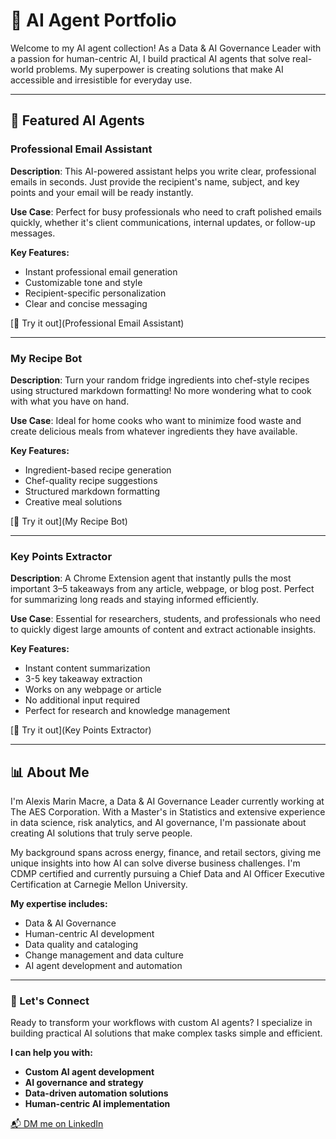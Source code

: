 # 🧠 AI Agent Portfolio

Welcome to my AI agent collection! As a Data & AI Governance Leader with a passion for human-centric AI, I build practical AI agents that solve real-world problems. My superpower is creating solutions that make AI accessible and irresistible for everyday use.

---

## 🚀 Featured AI Agents

### Professional Email Assistant  
**Description**: This AI-powered assistant helps you write clear, professional emails in seconds. Just provide the recipient's name, subject, and key points and your email will be ready instantly.

**Use Case**: Perfect for busy professionals who need to craft polished emails quickly, whether it's client communications, internal updates, or follow-up messages.

**Key Features:**
- Instant professional email generation
- Customizable tone and style
- Recipient-specific personalization
- Clear and concise messaging

[🔗 Try it out](Professional Email Assistant)

---

### My Recipe Bot
**Description**: Turn your random fridge ingredients into chef-style recipes using structured markdown formatting! No more wondering what to cook with what you have on hand.

**Use Case**: Ideal for home cooks who want to minimize food waste and create delicious meals from whatever ingredients they have available.

**Key Features:**
- Ingredient-based recipe generation
- Chef-quality recipe suggestions
- Structured markdown formatting
- Creative meal solutions

[🔗 Try it out](My Recipe Bot)

---

### Key Points Extractor
**Description**: A Chrome Extension agent that instantly pulls the most important 3–5 takeaways from any article, webpage, or blog post. Perfect for summarizing long reads and staying informed efficiently.

**Use Case**: Essential for researchers, students, and professionals who need to quickly digest large amounts of content and extract actionable insights.

**Key Features:**
- Instant content summarization
- 3-5 key takeaway extraction
- Works on any webpage or article
- No additional input required
- Perfect for research and knowledge management

[🔗 Try it out](Key Points Extractor)

---

## 📊 About Me

I'm Alexis Marin Macre, a Data & AI Governance Leader currently working at The AES Corporation. With a Master's in Statistics and extensive experience in data science, risk analytics, and AI governance, I'm passionate about creating AI solutions that truly serve people.

My background spans across energy, finance, and retail sectors, giving me unique insights into how AI can solve diverse business challenges. I'm CDMP certified and currently pursuing a Chief Data and AI Officer Executive Certification at Carnegie Mellon University.

**My expertise includes:**
- Data & AI Governance
- Human-centric AI development
- Data quality and cataloging
- Change management and data culture
- AI agent development and automation

---

### 🤝 Let's Connect

Ready to transform your workflows with custom AI agents? I specialize in building practical AI solutions that make complex tasks simple and efficient.

**I can help you with:**
- **Custom AI agent development**
- **AI governance and strategy**
- **Data-driven automation solutions**
- **Human-centric AI implementation**

[📬 DM me on LinkedIn](https://www.linkedin.com/in/alexis-marin-macre-59415166)
